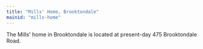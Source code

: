```yaml
---
title: "Mills' Home, Brooktondale"
mainid: "mills-home"
---
```


The Mills' home in Brooktondale is located at present-day 475 Brooktondale Road.

<!--more-->
